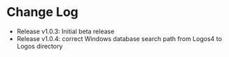 # Change Log

- Release v1.0.3: Initial beta release
- Release v1.0.4: correct Windows database search path from Logos4 to Logos directory
